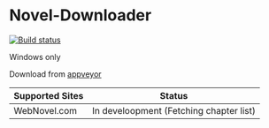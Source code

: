 # Novel-Downloader

[![Build status](https://ci.appveyor.com/api/projects/status/t8dqj3a7hv2v2b2q?svg=true)](https://ci.appveyor.com/project/gmastergreatee/novel-downloader)

Windows only

Download from [appveyor](https://ci.appveyor.com/project/gmastergreatee/novel-downloader/build/artifacts)

|Supported Sites|Status|
|-----|------|
|WebNovel.com|In develoopment (Fetching chapter list)|

